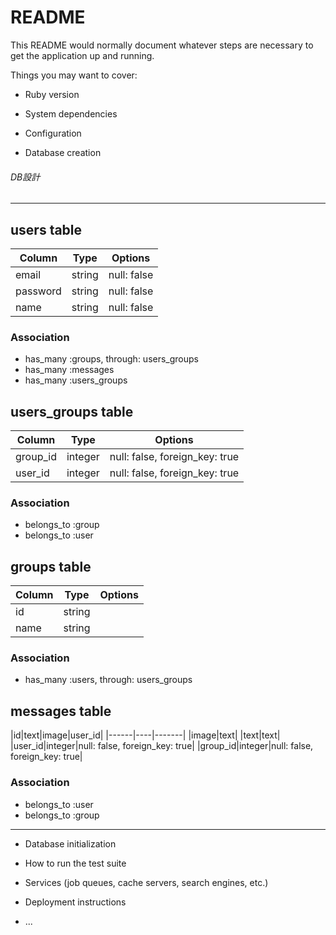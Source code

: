 # README

This README would normally document whatever steps are necessary to get the
application up and running.

Things you may want to cover:

* Ruby version

* System dependencies

* Configuration

* Database creation


###### DB設計
---------------------------------------
## users table
|Column|Type|Options|
|------|----|-------|
|email|string|null: false|
|password|string|null: false|
|name|string|null: false|
### Association
- has_many :groups, through: users_groups
- has_many :messages
- has_many :users_groups


## users_groups table
|Column|Type|Options|
|------|----|-------|
|group_id|integer|null: false, foreign_key: true|
|user_id|integer|null: false, foreign_key: true|
### Association
- belongs_to :group
- belongs_to :user


## groups table
|Column|Type|Options|
|------|----|-------|
|id|string|
|name|string|
### Association
- has_many :users, through: users_groups


## messages table
|id|text|image|user_id|
|------|----|-------|
|image|text|
|text|text|
|user_id|integer|null: false, foreign_key: true|
|group_id|integer|null: false, foreign_key: true|
### Association
- belongs_to :user
- belongs_to :group

---------------------------
* Database initialization

* How to run the test suite

* Services (job queues, cache servers, search engines, etc.)

* Deployment instructions

* ...
